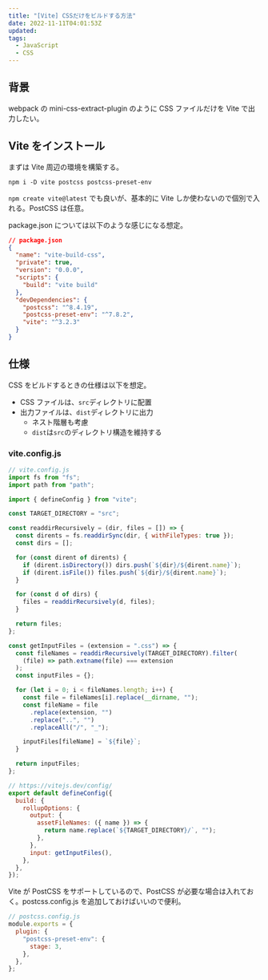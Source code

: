 ```yaml
---
title: "[Vite] CSSだけをビルドする方法"
date: 2022-11-11T04:01:53Z
updated:
tags:
  - JavaScript
  - CSS
---
```


## 背景

webpack の mini-css-extract-plugin のように CSS ファイルだけを Vite で出力したい。

## Vite をインストール

まずは Vite 周辺の環境を構築する。

```
npm i -D vite postcss postcss-preset-env
```

`npm create vite@latest` でも良いが、基本的に Vite しか使わないので個別で入れる。PostCSS は任意。

package.json については以下のような感じになる想定。

```json
// package.json
{
  "name": "vite-build-css",
  "private": true,
  "version": "0.0.0",
  "scripts": {
    "build": "vite build"
  },
  "devDependencies": {
    "postcss": "^8.4.19",
    "postcss-preset-env": "^7.8.2",
    "vite": "^3.2.3"
  }
}
```

## 仕様

CSS をビルドするときの仕様は以下を想定。

- CSS ファイルは、`src`ディレクトリに配置
- 出力ファイルは、`dist`ディレクトリに出力
  - ネスト階層も考慮
  - `dist`は`src`のディレクトリ構造を維持する

### vite.config.js

```js
// vite.config.js
import fs from "fs";
import path from "path";

import { defineConfig } from "vite";

const TARGET_DIRECTORY = "src";

const readdirRecursively = (dir, files = []) => {
  const dirents = fs.readdirSync(dir, { withFileTypes: true });
  const dirs = [];

  for (const dirent of dirents) {
    if (dirent.isDirectory()) dirs.push(`${dir}/${dirent.name}`);
    if (dirent.isFile()) files.push(`${dir}/${dirent.name}`);
  }

  for (const d of dirs) {
    files = readdirRecursively(d, files);
  }

  return files;
};

const getInputFiles = (extension = ".css") => {
  const fileNames = readdirRecursively(TARGET_DIRECTORY).filter(
    (file) => path.extname(file) === extension
  );
  const inputFiles = {};

  for (let i = 0; i < fileNames.length; i++) {
    const file = fileNames[i].replace(__dirname, "");
    const fileName = file
      .replace(extension, "")
      .replace("..", "")
      .replaceAll("/", "_");

    inputFiles[fileName] = `${file}`;
  }

  return inputFiles;
};

// https://vitejs.dev/config/
export default defineConfig({
  build: {
    rollupOptions: {
      output: {
        assetFileNames: ({ name }) => {
          return name.replace(`${TARGET_DIRECTORY}/`, "");
        },
      },
      input: getInputFiles(),
    },
  },
});
```

Vite が PostCSS をサポートしているので、PostCSS が必要な場合は入れておく。postcss.config.js を追加しておけばいいので便利。

```js
// postcss.config.js
module.exports = {
  plugin: {
    "postcss-preset-env": {
      stage: 3,
    },
  },
};
```
